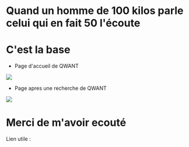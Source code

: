 # Quand un homme de 100 kilos parle </br>celui qui en fait 50 l'écoute

# C'est la base

- Page d'accueil de QWANT

![](http://geeko.lesoir.be/wp-content/uploads/sites/58/2016/05/QWANT.jpg)

- Page apres une recherche de QWANT

![](http://s2.lemde.fr/image/2016/06/22/534x0/4955967_6_c5cd_une-page-de-resultats-de-recherche-de-qwant_cfb56b5a57dae6bf3064f0b36c994322.png)

# Merci de m'avoir ecouté

Lien utile :

